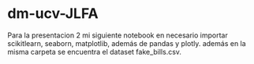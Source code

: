 # dm-ucv-JLFA

Para la presentacion 2 mi siguiente notebook en necesario importar scikitlearn, seaborn, matplotlib, 
además de pandas y plotly. además en la misma carpeta se encuentra el dataset fake_bills.csv.
